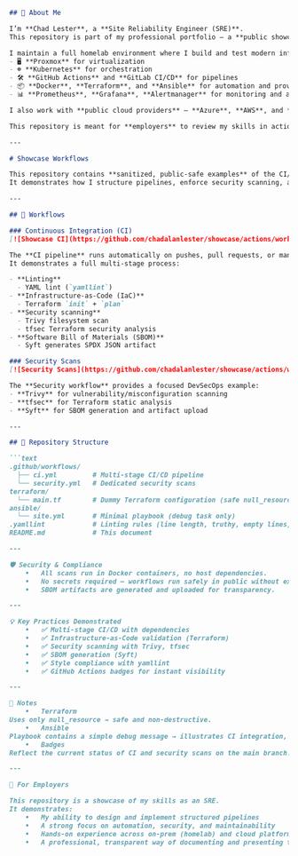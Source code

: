 
```markdown
## 👋 About Me

I’m **Chad Lester**, a **Site Reliability Engineer (SRE)**.  
This repository is part of my professional portfolio — a **public showcase** of my skills and approach to automation, infrastructure-as-code, and DevSecOps practices.  

I maintain a full homelab environment where I build and test modern infrastructure patterns using:  
- 🖥️ **Proxmox** for virtualization  
- ☸️ **Kubernetes** for orchestration  
- 🛠️ **GitHub Actions** and **GitLab CI/CD** for pipelines  
- 📦 **Docker**, **Terraform**, and **Ansible** for automation and provisioning  
- 📊 **Prometheus**, **Grafana**, **Alertmanager** for monitoring and alerting  

I also work with **public cloud providers** — **Azure**, **AWS**, and **Google Cloud** — and will be adding showcase workflows and IaC examples for these platforms.  

This repository is meant for **employers** to review my skills in action: demonstrating clarity, automation, and security-first design.

---

# Showcase Workflows

This repository contains **sanitized, public-safe examples** of the CI/CD and DevSecOps pipelines I run in my homelab.  
It demonstrates how I structure pipelines, enforce security scanning, and integrate Infrastructure-as-Code checks — without exposing real secrets or infrastructure.

---

## 🚀 Workflows

### Continuous Integration (CI)
[![Showcase CI](https://github.com/chadalanlester/showcase/actions/workflows/ci.yml/badge.svg?branch=main)](https://github.com/chadalanlester/showcase/actions/workflows/ci.yml)

The **CI pipeline** runs automatically on pushes, pull requests, or manual dispatch.  
It demonstrates a full multi-stage process:

- **Linting**  
  - YAML lint (`yamllint`)
- **Infrastructure-as-Code (IaC)**  
  - Terraform `init` + `plan`
- **Security scanning**  
  - Trivy filesystem scan
  - tfsec Terraform security analysis
- **Software Bill of Materials (SBOM)**  
  - Syft generates SPDX JSON artifact

### Security Scans
[![Security Scans](https://github.com/chadalanlester/showcase/actions/workflows/security.yml/badge.svg?branch=main)](https://github.com/chadalanlester/showcase/actions/workflows/security.yml)

The **Security workflow** provides a focused DevSecOps example:
- **Trivy** for vulnerability/misconfiguration scanning  
- **tfsec** for Terraform static analysis  
- **Syft** for SBOM generation and artifact upload  

---

## 📂 Repository Structure

```text
.github/workflows/
  ├── ci.yml         # Multi-stage CI/CD pipeline
  └── security.yml   # Dedicated security scans
terraform/
  └── main.tf        # Dummy Terraform configuration (safe null_resource)
ansible/
  └── site.yml       # Minimal playbook (debug task only)
.yamllint            # Linting rules (line length, truthy, empty lines)
README.md            # This document

---

🛡️ Security & Compliance
	•	All scans run in Docker containers, no host dependencies.
	•	No secrets required — workflows run safely in public without exposing credentials.
	•	SBOM artifacts are generated and uploaded for transparency.

---

💡 Key Practices Demonstrated
	•	✅ Multi-stage CI/CD with dependencies
	•	✅ Infrastructure-as-Code validation (Terraform)
	•	✅ Security scanning with Trivy, tfsec
	•	✅ SBOM generation (Syft)
	•	✅ Style compliance with yamllint
	•	✅ GitHub Actions badges for instant visibility

---

📝 Notes
	•	Terraform
Uses only null_resource → safe and non-destructive.
	•	Ansible
Playbook contains a simple debug message → illustrates CI integration, but does not target real hosts.
	•	Badges
Reflect the current status of CI and security scans on the main branch.

---

👀 For Employers

This repository is a showcase of my skills as an SRE.
It demonstrates:
	•	My ability to design and implement structured pipelines
	•	A strong focus on automation, security, and maintainability
	•	Hands-on experience across on-prem (homelab) and cloud platforms (Azure, AWS, GCP)
	•	A professional, transparent way of documenting and presenting technical work

